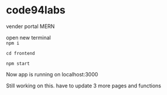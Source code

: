 # code94labs
vender portal MERN  

open new terminal  
```npm i```  

```cd frontend```  

```npm start```  

Now app is running on localhost:3000  

Still working on this. have to update 3 more pages and functions
